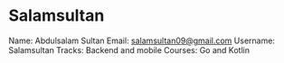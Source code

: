 # Salamsultan

Name: Abdulsalam Sultan
Email: salamsultan09@gmail.com
Username: Salamsultan
Tracks: Backend and mobile
Courses: Go and Kotlin
